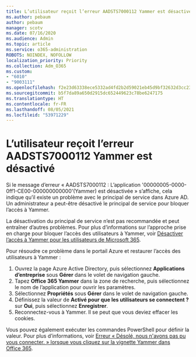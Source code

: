```yaml
---
title: L’utilisateur reçoit l’erreur AADSTS7000112 Yammer est désactivé
ms.author: pebaum
author: pebaum
manager: scotv
ms.date: 07/16/2020
ms.audience: Admin
ms.topic: article
ms.service: o365-administration
ROBOTS: NOINDEX, NOFOLLOW
localization_priority: Priority
ms.collection: Adm_O365
ms.custom:
- "6010"
- "9003111"
ms.openlocfilehash: f2e23d63338ece5332ad4fd2b2d59021eb45d9bf32632d3cc23089c919d4e402
ms.sourcegitcommit: b5f7da89a650d2915dc652449623c78be6247175
ms.translationtype: HT
ms.contentlocale: fr-FR
ms.lasthandoff: 08/05/2021
ms.locfileid: "53971229"
---
```

# <a name="user-receives-error-aadsts7000112-yammer-is-disabled"></a>L’utilisateur reçoit l’erreur AADSTS7000112 Yammer est désactivé

Si le message d’erreur « AADSTS7000112 : L’application '00000005-0000-0ff1-CE00-000000000000'(Yammer) est désactivée » s’affiche, cela indique qu’il existe un problème avec le principal de service dans Azure AD. Un administrateur a peut-être désactivé le principal de service pour bloquer l’accès à Yammer.

La désactivation du principal de service n’est pas recommandée et peut entraîner d’autres problèmes. Pour plus d’informations sur l’approche prise en charge pour bloquer l’accès des utilisateurs à Yammer, voir [Désactiver l’accès à Yammer pour les utilisateurs de Microsoft 365](https://docs.microsoft.com/yammer/manage-yammer-users/turn-off-user-access).  

Pour résoudre ce problème dans le portail Azure et restaurer l’accès des utilisateurs à Yammer :

1.  Ouvrez la page Azure Active Directory, puis sélectionnez **Applications d’entreprise** sous **Gérer** dans le volet de navigation gauche.
3.  Tapez **Office 365 Yammer** dans la zone de recherche, puis sélectionnez le nom de l’application pour ouvrir les paramètres.
4.  Sélectionnez **Propriétés** sous **Gérer** dans le volet de navigation gauche.
5.  Définissez la valeur de **Activé pour que les utilisateurs se connectent ?** sur **Oui**, puis sélectionnez **Enregistrer**.
6.  Reconnectez-vous à Yammer. Il se peut que vous deviez effacer les cookies.

Vous pouvez également exécuter les commandes PowerShell pour définir la valeur. Pour plus d’informations, voir [Erreur « Désolé, nous n'avons pas pu vous connecter. » lorsque vous cliquez sur la vignette Yammer dans Office 365](https://docs.microsoft.com/yammer/troubleshoot-problems/error-when-click-the-yammer-tile-in-office-365). 